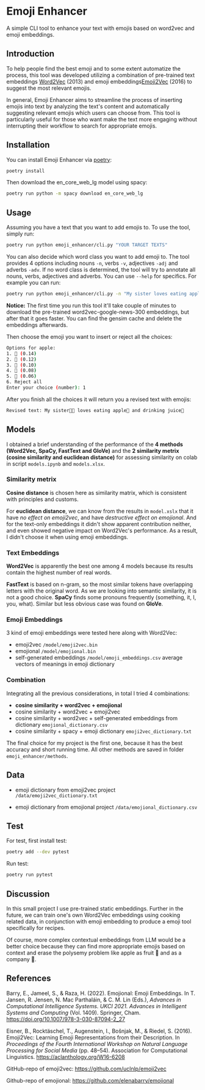 # Emoji Enhancer

A simple CLI tool to enhance your text with emojis based on word2vec and emoji embeddings.

## Introduction

To help people find the best emoji and to some extent automatize the process, this tool was developed utilizing a combination of pre-trained text embeddings  [Word2Vec](https://code.google.com/archive/p/word2vec/) (2013) and emoji embeddings[Emoji2Vec](https://github.com/uclnlp/emoji2vec) (2016) to suggest the most relevant emojis.

In general, Emoji Enhancer aims to streamline the process of inserting emojis into text by analyzing the text's content and automatically suggesting relevant emojis which users can choose from. This tool is particularly useful for those who want make the text more engaging without interrupting their workflow to search for appropriate emojis.

## Installation

You can install Emoji Enhancer via [poetry](https://python-poetry.org/docs/#installation):

```bash
poetry install
```

Then download the en_core_web_lg model using spacy:

```bash
poetry run python -m spacy download en_core_web_lg
```

## Usage

Assuming you have a text that you want to add emojis to. To use the tool, simply run:

```bash
poetry run python emoji_enhancer/cli.py "YOUR TARGET TEXTS"
```

You can also decide which word class you want to add emoji to. The tool provides 4 options including nouns `-n`, verbs `-v`, adjectives `-adj` and adverbs `-adv`. If no word class is determined, the tool will try to annotate all nouns, verbs, adjectives and adverbs. You can use `--help` for specifics. For example you can run:

```bash
poetry run python emoji_enhancer/cli.py -n "My sister loves eating apple and drinking juice."
```

**Notice:** The first time you run this tool it'll take couple of minutes to download the pre-trained word2vec-google-news-300 embeddings, but after that it goes faster. You can find the gensim cache and delete the embeddings afterwards.

Then choose the emoji you want to insert or reject all the choices:

```bash
Options for apple:
1. 🍎 (0.14)
2. 🍅 (0.12)
3. 🍏 (0.10)
4. 🌰 (0.08)
5. 🥭 (0.06)
6. Reject all
Enter your choice (number): 1
```

After you finish all the choices it will return you a revised text with emojis:

```bash
Revised text: My sister👩‍👧 loves eating apple🍎 and drinking juice🧃
```

## Models

I obtained a brief understanding of the performance of the **4 methods (Word2Vec, SpaCy, FastText and GloVe)** and the **2 similarity metrix (cosine similarity and euclidean distance)** for assessing similarity on colab in script `models.ipynb` and `models.xlsx`. 

### Similarity metrix
**Cosine distance** is chosen here as similarity matrix, which is consistent with  principles and customs. 

For **euclidean distance**, we can know from the results in `model.xslx` that it have *no effect on emoji2vec*, and have *destructive effect on emojional*. And for the text-only embeddings it didn't show apparent contribution neither, and even showed negative impact on Word2Vec's performance. As a result, I didn't choose it when using emoji embeddings. 

### Text Embeddings
**Word2Vec** is apparently the best one among 4 models because its results contain the highest number of real words. 

**FastText** is based on n-gram, so the most similar tokens have overlapping letters with the original word. As we are looking into semantic similarity, it is not a good choice. 
**SpaCy** finds some pronouns frequently (something, it, I, you, what). Similar but less obvious case was found on **GloVe**.

### Emoji Embeddings

3 kind of emoji embeddings were tested here along with Word2Vec:

* emoji2vec `/model/emoji2vec.bin`
* emojional `/model/emojional.bin`
* self-generated embeddings `/model/emoji_embeddings.csv` average vectors of meanings in emoji dictionary 

### Combination

Integrating all the previous considerations, in total I tried 4 combinations:

* **cosine similarity + word2vec + emojional**
* cosine similarity + word2vec + emoji2vec
* cosine similarity + word2vec + self-generated embeddings from dictionary `emojional_dictionary.csv`
* cosine similarity + spacy + emoji dictionary `emoji2vec_dictionary.txt`

The final choice for my project is the first one, because it has the best accuracy and short running time. All other methods are saved in folder `emoji_enhancer/methods`.

## Data

* emoji dictionary from emoji2vec project `/data/emoji2vec_dictionary.txt`

* emoji dictionary from emojional project `/data/emojional_dictionary.csv`

## Test

For test, first install test:

```bash
poetry add --dev pytest
```

Run test:

```bash
poetry run pytest
```

## Discussion

In this small project I use pre-trained static embeddings. Further in the future, we can train one's own Word2Vec embeddings using cooking related data,  in conjunction with emoji embedding to produce a emoji tool specifically for recipes.

Of course, more complex contextual embeddings from LLM would be a better choice because they can find more appropriate emojis based on context and erase the polysemy problem like apple as fruit 🍎 and as a company . 

## References

Barry, E., Jameel, S., & Raza, H. (2022). Emojional: Emoji Embeddings. In T. Jansen, R. Jensen, N. Mac Parthaláin, & C. M. Lin (Eds.), *Advances in Computational Intelligence Systems. UKCI 2021. Advances in Intelligent Systems and Computing* (Vol. 1409). Springer, Cham. https://doi.org/10.1007/978-3-030-87094-2_27

Eisner, B., Rocktäschel, T., Augenstein, I., Bošnjak, M., & Riedel, S. (2016). Emoji2Vec: Learning Emoji Representations from their Description. In *Proceedings of the Fourth International Workshop on Natural Language Processing for Social Media* (pp. 48–54). Association for Computational Linguistics. https://aclanthology.org/W16-6208

GitHub-repo of emoji2vec: https://github.com/uclnlp/emoji2vec

Github-repo of emojional: https://github.com/elenabarry/emojional





